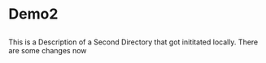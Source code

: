 # Demo2

## 
This is a Description of a Second  Directory that got inititated locally.
There are some changes now
